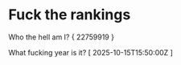 # Fuck the rankings

Who the hell am I?
{ 22759919 }

What fucking year is it?
[ 2025-10-15T15:50:00Z ]
